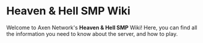 # Heaven & Hell SMP Wiki

Welcome to Axen Network's **Heaven & Hell SMP** Wiki! Here, you can find all the information you need to know about the server, and how to play.
